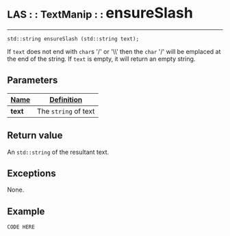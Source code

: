 # <span style="font-size:smaller;">LAS : : TextManip : : </span><span style="font-size:larger;">ensureSlash</span>

***

```
std::string ensureSlash (std::string text);
```

If `text` does not end with `char`s '/' or '\\\\' then the `char` '/' will be emplaced at the end of the string. If `text` is empty, it will return an empty string.

## Parameters
| <u>Name</u>       | <u>Definition</u> |
| ----------------- | ------------- |
| **text**          | The `string` of text |

## Return value
An `std::string` of the resultant text.

## Exceptions
None.

## Example
```
CODE HERE
```